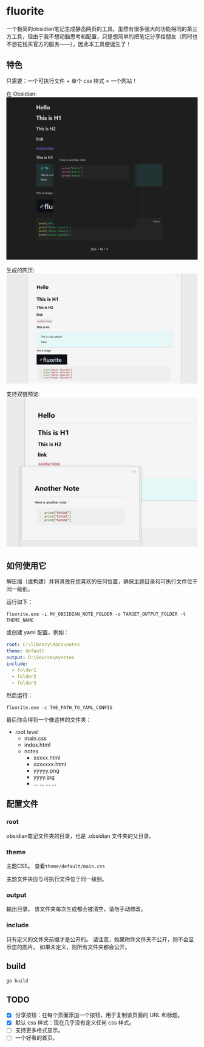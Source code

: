 # fluorite

一个极简的obsidian笔记生成静态网页的工具。虽然有很多强大的功能相同的第三方工具，但由于我不想动脑思考和配置，只是想简单的把笔记分享给朋友（同时也不想花钱买官方的服务——），因此本工具便诞生了！

## 特色
只需要：一个可执行文件 + 单个 css 样式 = 一个网站！

在 Obsidian:  
![](testdata/resources/obsidian.png)

生成的网页:  
![](testdata/resources/render.png)

支持双链预览:  
![](testdata/resources/render2.png)

## 如何使用它

解压缩（或构建）并将其放在您喜欢的任何位置，确保主题目录和可执行文件位于同一级别。

运行如下：

```
fluorite.exe -i MY_OBSIDIAN_NOTE_FOLDER -o TARGET_OUTPUT_FOLDER -t THEME_NAME
```

或创建 yaml 配置，例如：

```yaml
root: C:\library\docs\notes
theme: default
output: D:\Source\mynotes
include:
  - folder1
  - folder2
  - folder3
```

然后运行：

```
fluorite.exe -c THE_PATH_TO_YAML_CONFIG
```

最后你会得到一个像这样的文件夹：
- root level
  - main.css
  - index.html
  - notes
    - xxxxx.html
    - xxxxxxx.html
    - yyyyy.png
    - yyyy.jpg
    - ... ... ... ...
  
## 配置文件

### root
obsidian笔记文件夹的目录，也是 .obsidian 文件夹的父目录。

### theme
主题CSS。 查看`theme/default/main.css`

主题文件夹应与可执行文件位于同一级别。

### output
输出目录。 该文件夹每次生成都会被清空，请勿手动修改。

### include
只有定义的文件夹前缀才是公开的。 请注意，如果附件文件夹不公开，则不会显示您的图片。 如果未定义，则所有文件夹都会公开。

## build
```
go build
```

## TODO
- [x] 分享按钮：在每个页面添加一个按钮，用于复制该页面的 URL 和标题。
- [x] 默认 css 样式：现在几乎没有定义任何 css 样式。
- [ ] 支持更多格式显示。
- [ ] 一个好看的首页。